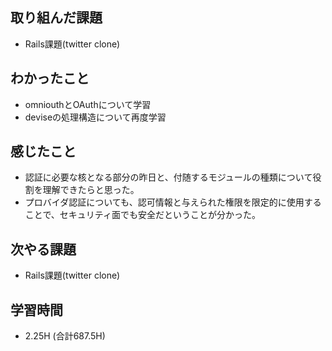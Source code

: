 ## 取り組んだ課題
- Rails課題(twitter clone)

## わかったこと  
- omniouthとOAuthについて学習
- deviseの処理構造について再度学習
  
## 感じたこと  
- 認証に必要な核となる部分の昨日と、付随するモジュールの種類について役割を理解できたらと思った。
- プロバイダ認証についても、認可情報と与えられた権限を限定的に使用することで、セキュリティ面でも安全だということが分かった。
  
## 次やる課題  
- Rails課題(twitter clone)
  
## 学習時間  
- 2.25H (合計687.5H)
